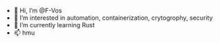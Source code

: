 - 👋 Hi, I’m @F-Vos
- 👀 I’m interested in automation, containerization, crytogrophy, security  
- 🌱 I’m currently learning Rust
- 📫 hmu

<!---
F-Vos/F-Vos is a ✨ special ✨ repository because its `README.md` (this file) appears on your GitHub profile.
You can click the Preview link to take a look at your changes.
--->
